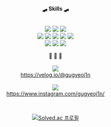 <div align="center">
<strong>🛹 Skills 🛹</strong>
<br><br>
 
<img src="https://img.shields.io/badge/Python-3776AB?style=flat-square&logo=Python&logoColor=white"/> <img src="https://img.shields.io/badge/Java-007396?style=flat-square&logo=Java&logoColor=white"/> <img src="https://img.shields.io/badge/C++-00599C?style=flat-square&logo=C++&logoColor=white"/><br>
<img src="https://img.shields.io/badge/HTML-E34F26?style=flat-square&logo=HTML5&logoColor=white"/> <img src="https://img.shields.io/badge/CSS-1572B6?style=flat-square&logo=CSS3&logoColor=white"/> <img src="https://img.shields.io/badge/JavaScript-F7DF1E?style=flat-square&logo=JavaScript&logoColor=white"/> <img src="https://img.shields.io/badge/TypeScript-3178C6?style=flat-square&logo=TypeScript&logoColor=white"/> <img src="https://img.shields.io/badge/React-61DAFB?style=flat-square&logo=React&logoColor=white"/> <br> <img src="https://img.shields.io/badge/Node.js-339933?style=flat-square&logo=Node.js&logoColor=white"/> <img src="https://img.shields.io/badge/MongoDB-47A248?style=flat-square&logo=MongoDB&logoColor=white"/> <img src="https://img.shields.io/badge/Express-000000?style=flat-square&logo=Express&logoColor=white"/> 
<br>


🐢 🐳 🦐
<br><br>
 <img src="https://img.shields.io/badge/Velog-20C997?style=flat-square&logo=Velog&logoColor=white"/><br>https://velog.io/@gugyeoj1n<br><br>
 <img src="https://img.shields.io/badge/Instagram-E4405F?style=flat-square&logo=Instagram&logoColor=white"/><br>https://www.instagram.com/gugyeoj1n/

<br>

<!--[![Anurag's GitHub stats](https://github-readme-stats.vercel.app/api?username=gugyeoj1n)](https://github.com/anuraghazra/github-readme-stats)-->

[![Solved.ac
프로필](http://mazassumnida.wtf/api/v2/generate_badge?boj=zriring)](https://solved.ac/zriring)

</div>
